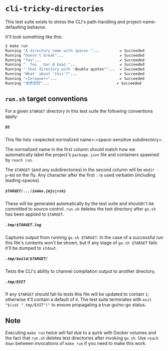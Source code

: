 # `cli-tricky-directories`

This test suite exists to stress the CLI's path-handling and project-name-defaulting behavior.

It'll look something like this:
```sh
$ make run
Running "A directory name with spaces "...         ✔ Succeeded
Running "Doesn't break"...                         ✔ Succeeded
Running "foo"...                                   ✔ Succeeded
Running "  foo _ bar @ baaz "...                   ✔ Succeeded
Running " that directory with "double quotes""...  ✔ Succeeded
Running "What' about 'this'?"...                   ✔ Succeeded
Running "«Інтернет»"...                            ✔ Succeeded
Running "世界您好"...                              ✔ Succeeded

```

## `run.sh` target conventions

For a given `$TARGET` directory in this test suite the following conventions apply:

##### **`DS`**
This file lists \<expected normalized name\>:\<space-sensitive subdirectory\>.

The normalized name in the first column should match how we automatically label the project's `package.json` file and containers spawned by `reach run`.

The `$TARGET` (and any subdirectories) in the second column will be `mkdir -p`-ed on the fly.
Any character after the first `:` is used verbatim (including leading-spaces).

##### **`$TARGET/.../index.{mjs|rsh}`**
These will be generated automatically by the test suite and shouldn't be committed to source control.
`run.sh` deletes the test directory after `go.sh` has been applied to `$TARGET`.

##### **`.tmp/$TARGET.log`**
Captures output from running `go.sh $TARGET`.
In the case of a successful run this file's contents won't be shown, but if any stage of `go.sh $TARGET` fails it'll be dumped to `stdout`.

##### **`.tmp/build/$TARGET/`**
Tests the CLI's ability to channel compilation output to another directory.

##### **`.tmp/EXIT`**
If any `$TARGET` should fail its tests this file will be updated to contain `1`; otherwise it'll contain a default of `0`.
The test suite terminates with `exit "$(cat ".tmp/EXIT")"` to ensure propagating a true go/no-go status.

## Note
Executing `make run` twice will fail due to a quirk with Docker volumes and the fact that `run.sh` deletes test directories after invoking `go.sh`.
Use `reach down` between invocations of `make run` if you need to make this work.
